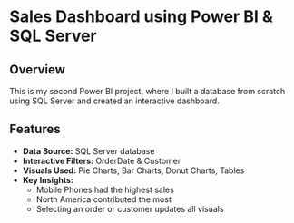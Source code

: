 # Sales Dashboard using Power BI & SQL Server  

## Overview  
This is my second Power BI project, where I built a database from scratch using SQL Server and created an interactive dashboard.  

## Features  
- **Data Source:** SQL Server database  
- **Interactive Filters:** OrderDate & Customer  
- **Visuals Used:** Pie Charts, Bar Charts, Donut Charts, Tables  
- **Key Insights:**  
  - Mobile Phones had the highest sales  
  - North America contributed the most  
  - Selecting an order or customer updates all visuals  

